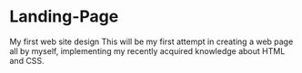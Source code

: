 # Landing-Page
My first web site design
This will be my first attempt in creating a web page all by myself, implementing my recently acquired knowledge about HTML and CSS. 
